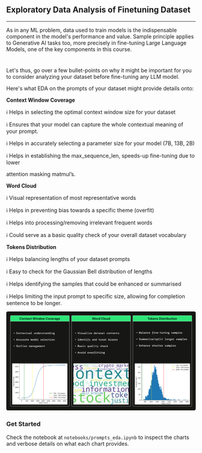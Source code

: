 ## Exploratory Data Analysis of Finetuning Dataset

---
As in any ML problem, data used to train models is the indispensable component in the model's performance and value. Sample principle applies to Generative AI tasks too, more precisely in fine-tuning Large Language Models, one of the key components in this course.
#
Let's thus, go over a few bullet-points on why it might be important for you to consider analyzing your dataset before fine-tuning any LLM model.

Here's what EDA on the prompts of your dataset might provide details onto:

**Context Window Coverage**

ℹ️ Helps in selecting the optimal context window size for your dataset

ℹ️ Ensures that your model can capture the whole contextual meaning of your prompt.

ℹ️ Helps in accurately selecting a parameter size for your model (7B, 13B, 2B)

ℹ️ Helps in establishing the max_sequence_len, speeds-up fine-tuning due to lower

attention masking matmul’s.

********************Word Cloud********************

ℹ️ Visual representation of most representative words

ℹ️ Helps in preventing bias towards a specific theme (overfit)

ℹ️ Helps into processing/removing irrelevant frequent words

ℹ️ Could serve as a basic quality check of your overall dataset vocabulary

**************************************Tokens Distribution**************************************

ℹ️ Helps balancing lengths of your dataset prompts

ℹ️ Easy to check for the Gaussian Bell distribution of lengths

ℹ️ Helps identifying the samples that could be enhanced or summarised

ℹ️ Helps limiting the input prompt to specific size, allowing for completion sentence to be longer.


![EDA_KEYPOINTS](../media/eda_prompts_dataset.png)

### Get Started
Check the notebook at `notebooks/prompts_eda.ipynb` to inspect the charts and verbose details on what each chart provides.
